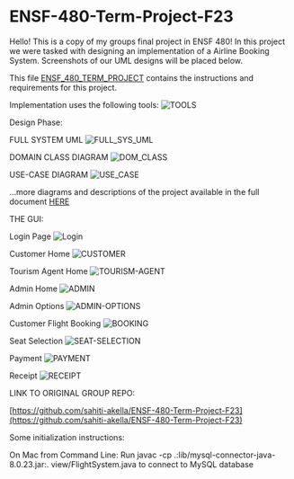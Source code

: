 # ENSF-480-Term-Project-F23

Hello! This is a copy of my groups final project in ENSF 480! In this project we were tasked with designing an implementation of a Airline Booking System. Screenshots of our UML designs will be placed below. 

This file [ENSF_480_TERM_PROJECT](ENSF-480-Term-Project-Fall-2023.pdf) contains the instructions and requirements for this project.

Implementation uses the following tools:
![TOOLS](Images/Tools.png?raw=true)

Design Phase:

FULL SYSTEM UML
![FULL_SYS_UML](Images/Full-System-UML.png?raw=true)

DOMAIN CLASS DIAGRAM
![DOM_CLASS](Images/Use-Case.png?raw=true)

USE-CASE DIAGRAM
![USE_CASE](Images/Partial-System-UML.png?raw=true)


...more diagrams and descriptions of the project available in the full document [HERE](ENSF-480-Term-Project-Design-Document.pdf)



THE GUI:

Login Page
![Login](Images/Login-Screen.png?raw=true)

Customer Home
![CUSTOMER](Images/Customer-logged-in.png?raw=true)

Tourism Agent Home
![TOURISM-AGENT](Images/Tourism-Agent-Home.png?raw=true)

Admin Home
![ADMIN](Images/Admin-Screen.png?raw=true)

Admin Options
![ADMIN-OPTIONS](Images/Admin-Options.png?raw=true)

Customer Flight Booking
![BOOKING](Images/Customer-Flight-Booking.png?raw=true)

Seat Selection
![SEAT-SELECTION](Images/Seat-Map.png?raw=true)

Payment
![PAYMENT](Images/Payment.png?raw=true)

Receipt
![RECEIPT](Images/Receipt.png?raw=true)


LINK TO ORIGINAL GROUP REPO:

[https://github.com/sahiti-akella/ENSF-480-Term-Project-F23](https://github.com/sahiti-akella/ENSF-480-Term-Project-F23)



Some initialization instructions:

On Mac from Command Line:
Run javac -cp .:lib/mysql-connector-java-8.0.23.jar:. view/FlightSystem.java to connect to MySQL database 
